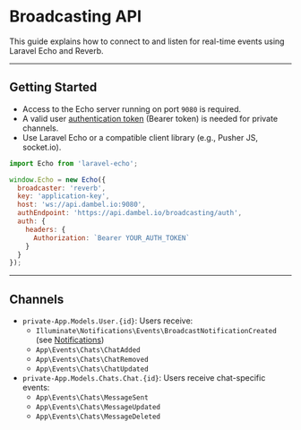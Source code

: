 # Broadcasting API

This guide explains how to connect to and listen for real-time events using Laravel Echo and Reverb.

---

## Getting Started
- Access to the Echo server running on port `9080` is required.
- A valid user [authentication token](../auth/login.md) (Bearer token) is needed for private channels.
- Use Laravel Echo or a compatible client library (e.g., Pusher JS, socket.io).

```js
import Echo from 'laravel-echo';

window.Echo = new Echo({
  broadcaster: 'reverb',
  key: 'application-key',
  host: 'ws://api.dambel.io:9080',
  authEndpoint: 'https://api.dambel.io/broadcasting/auth',
  auth: {
    headers: {
      Authorization: `Bearer YOUR_AUTH_TOKEN`
    }
  }
});
```

---

## Channels

- `private-App.Models.User.{id}`: Users receive:
  - `Illuminate\Notifications\Events\BroadcastNotificationCreated` (see [Notifications](../notifications/notification_resource.md))
  - `App\Events\Chats\ChatAdded`
  - `App\Events\Chats\ChatRemoved`
  - `App\Events\Chats\ChatUpdated`
- `private-App.Models.Chats.Chat.{id}`: Users receive chat-specific events:
  - `App\Events\Chats\MessageSent`
  - `App\Events\Chats\MessageUpdated`
  - `App\Events\Chats\MessageDeleted`
